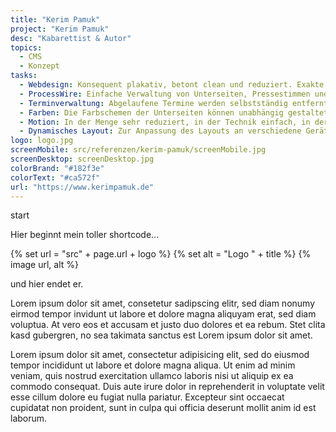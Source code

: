 ```yaml
--- 
title: "Kerim Pamuk"
project: "Kerim Pamuk"
desc: "Kabarettist & Autor"
topics: 
  - CMS
  - Konzept
tasks:
  - Webdesign: Konsequent plakativ, betont clean und reduziert. Exakte fluide Anpassung an alle Bildschirmformate.
  - ProcessWire: Einfache Verwaltung von Unterseiten, Pressestimmen und Terminen. Buchtitel und Programmplakate können mit wenigen Klicks hinzugefügt werden. Die bündige Ausrichtung eines neuen Titels auf der Startseite erfolgt automatisch.
  - Terminverwaltung: Abgelaufene Termine werden selbstständig entfernt.
  - Farben: Die Farbschemen der Unterseiten können unabhängig gestaltet werden und verleihen jeder Seite einen individuellen und prägnanten Look, passend zum Titelbild.
  - Motion: In der Menge sehr reduziert, in der Technik einfach, in der Wirkung aber um so treffender. Ziel der Bewegungsgestaltung in diesem Projekt war die Unterstreichung des plakativen und dynamischen Charakters des Internetauftritts mit einfachsten Mitteln.
  - Dynamisches Layout: Zur Anpassung des Layouts an verschiedene Geräte und Auflösungen wird die Responsiveness durch Kombination liquider und adaptiver Methoden bewirkt. Bis zum Erreichen des nächsten Umbruchpunktes kann die Website stufenlos skaliert werden. Dann springt das Layout um und und verhällt sich wieder flüssig.
logo: logo.jpg
screenMobile: src/referenzen/kerim-pamuk/screenMobile.jpg
screenDesktop: screenDesktop.jpg
colorBrand: "#182f3e"
colorText: "#ca572f"
url: "https://www.kerimpamuk.de"
--- 
```


start
<!-- {% image "src/referenzen/kerim-pamuk/screenMobile.jpg", "alt" %} -->
Hier beginnt mein toller shortcode...

{% set url = "src" + page.url + logo %}
{% set alt = "Logo " + title %}
{% image url, alt %}

und hier endet er.


Lorem ipsum dolor sit amet, consetetur sadipscing elitr, sed diam nonumy eirmod tempor invidunt ut labore et dolore magna aliquyam erat, sed diam voluptua. At vero eos et accusam et justo duo dolores et ea rebum. Stet clita kasd gubergren, no sea takimata sanctus est Lorem ipsum dolor sit amet.

Lorem ipsum dolor sit amet, consectetur adipisicing elit, sed do eiusmod tempor incididunt ut labore et dolore magna aliqua. Ut enim ad minim veniam, quis nostrud exercitation ullamco laboris nisi ut aliquip ex ea commodo consequat. Duis aute irure dolor in reprehenderit in voluptate velit esse cillum dolore eu fugiat nulla pariatur. Excepteur sint occaecat cupidatat non proident, sunt in culpa qui officia deserunt mollit anim id est laborum.
